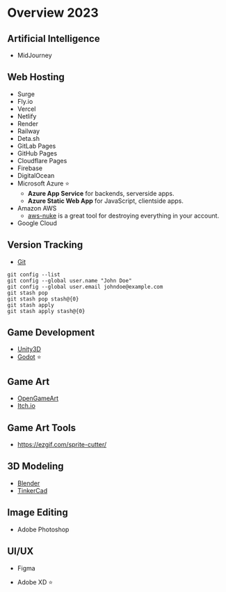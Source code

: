 # Overview 2023

## Artificial Intelligence

- MidJourney

## Web Hosting

- Surge
- Fly.io
- Vercel
- Netlify
- Render
- Railway
- Deta.sh
- GitLab Pages
- GitHub Pages
- Cloudflare Pages
- Firebase
- DigitalOcean
- Microsoft Azure ⭐
  - **Azure App Service** for backends, serverside apps.
  - **Azure Static Web App** for JavaScript, clientside apps.
- Amazon AWS
  - [aws-nuke](https://github.com/rebuy-de/aws-nuke) is a great tool for destroying everything in your account.
- Google Cloud

## Version Tracking

- [Git](https://github.com)

```
git config --list
git config --global user.name "John Doe"
git config --global user.email johndoe@example.com
git stash pop
git stash pop stash@{0}
git stash apply
git stash apply stash@{0}
```

## Game Development

- [Unity3D](https://github.com/LarsPeterson/unity3d)
- [Godot](https://godotengine.org/) ⭐

## Game Art

- [OpenGameArt](https://opengameart.org/)
- [Itch.io](https://itch.io/game-assets/free)

## Game Art Tools

- https://ezgif.com/sprite-cutter/

## 3D Modeling

- [Blender](https://www.blender.org/)
- [TinkerCad](https://www.tinkercad.com/)

## Image Editing

- Adobe Photoshop

## UI/UX

- Figma

- Adobe XD ⭐
